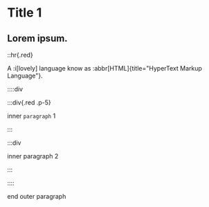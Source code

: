 # Title 1

## Lorem ipsum.

::hr{.red}

A :i[lovely] language know as :abbr[HTML]{title="HyperText Markup Language"}.

::::div

:::div{.red .p-5}

inner `paragraph` 1

:::

:::div

inner paragraph 2

:::

::::

end outer paragraph
